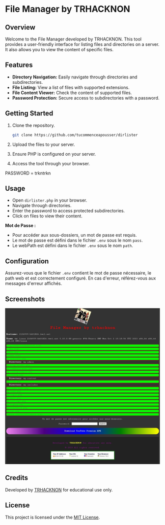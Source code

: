 # File Manager by TRHACKNON

## Overview

Welcome to the File Manager developed by TRHACKNON. This tool provides a user-friendly interface for listing files and directories on a server. It also allows you to view the content of specific files.

## Features

- **Directory Navigation:** Easily navigate through directories and subdirectories.
- **File Listing:** View a list of files with supported extensions.
- **File Content Viewer:** Check the content of supported files.
- **Password Protection:** Secure access to subdirectories with a password.

## Getting Started

1. Clone the repository.
   ```bash
   git clone https://github.com/tucommenceapousser/dirlister
   ```

2. Upload the files to your server.

3. Ensure PHP is configured on your server.

4. Access the tool through your browser.

PASSWORD = trkntrkn

## Usage

- Open `dirlister.php` in your browser.
- Navigate through directories.
- Enter the password to access protected subdirectories.
- Click on files to view their content.


**Mot de Passe :**

   - Pour accéder aux sous-dossiers, un mot de passe est requis.
   - Le mot de passe est défini dans le fichier `.env` sous le nom `pass`.
   - Le webPath est défini dans le fichier `.env` sous le nom `path`.

## Configuration

Assurez-vous que le fichier `.env` contient le mot de passe nécessaire, le path web et est correctement configuré. En cas d'erreur, référez-vous aux messages d'erreur affichés.


## Screenshots

![Screenshot](Screenshot_2023-11-09-10-03-32-900_com.android.chrome-edit.jpg)

## Credits

Developed by [TRHACKNON](https://github.com/trhacknon) for educational use only.

## License

This project is licensed under the [MIT License](LICENSE).
